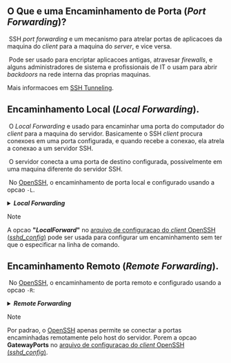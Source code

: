 ## O Que e uma Encaminhamento de Porta (*Port Forwarding*)?
&nbsp;SSH *port forwarding* e um mecanismo para atrelar portas de aplicacoes da maquina do *client* para a maquina do *server*, e vice versa.

&nbsp;Pode ser usado para encriptar aplicacoes antigas, atravesar *firewalls*, e alguns administradores de sistema e profissionais de IT o usam para abrir *backdoors* na rede interna das proprias maquinas.

Mais informacoes em [SSH Tunneling](https://www.ssh.com/academy/ssh/tunneling).


## Encaminhamento Local (*Local Forwarding*).
&nbsp;O *Local Forwarding* e usado para encaminhar uma porta do computador do *client* para a maquina do servidor.
Basicamente o SSH *client* procura conexoes em uma porta configurada, e quando recebe a conexao, ela atrela a conexao a um servidor SSH.

&nbsp;O servidor conecta a uma porta de destino configurada, possivelmente em uma maquina diferente do servidor SSH.

&nbsp;No [OpenSSH](), o encaminhamento de porta local e configurado usando a opcao `-L`.

<details><summary><b><i>Local Forwarding</i></b></summary>

>&nbsp;`ssh -L 80:intra.example.com:80 gw.example.com`
>
>&nbsp;O exemplo acima abre uma conexao para o *[jump server]()* **gw.example.com** e encaminha qualquer conexao para o **"*port* 80"** na maquina local para o **"*port* 80"** em **intra.example.com**.
>
>&nbsp;Por padrao, qualquer usuario (ate mesmo em uma maquina diferente) pode se conectar a porta especificada na maquina *SSH client*. Porem, pode-se restringir isso a programas no mesmo host provendo um **"*bind adress*"**:
>
>&nbsp;`ssh -L 127.0.0.1:80:intra.example.com:80 gw.example.com`
>

</details>

>[!NOTE]
>
>A opcao **"*LocalForward*"** no [arquivo de configuracao do *client* OpenSSH (*sshd_config*)]() pode ser usada para configurar um encaminhamento sem ter que o especificar na linha de comando.

## Encaminhamento Remoto (*Remote Forwarding*).


&nbsp;No [OpenSSH](), o encaminhamento de porta remoto e configurado usando a opcao `-R`:

<details><summary><b><i>Remote Forwarding</i></b></summary>

>&nbsp;`ssh -R 8080:localhost:80 public.example.com`
>
>&nbsp;O *Remote Forwarding* acima permite que qualquer usuario no servidor remoto se conecte a **"*TCP port* 8080"** no servidor remoto. A conexao sera entao atrelada de volta ao *host* do *client*, e o *client* ira fazer uma conexao TCP a **"*port* 80"** no **"*localhost*"**. Qualquer nome de *host* ou endereco IP pode ser usado no lugar do *localhost* para especificar a qual host se conectar.

> [!WARNING]
>
>&nbsp;Esse exemplo em particular seria util para dar a alguem de fora acesso a um servidor na rede interna. Ou para expor uma aplicacao na rede interna para a *internet* publica. Isso pode ser feito por um empregado em trabalho remoto, ou por um *hacker*.

</details>

> [!NOTE]
>
> Por padrao, o [OpenSSH]() apenas permite se conectar a portas encaminhadas remotamente pelo host do servidor. Porem a opcao **GatewayPorts** no [arquivo de configuracao do *client* OpenSSH (*sshd_config*)]().
